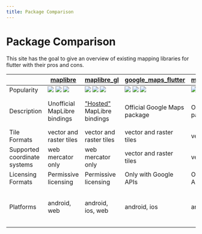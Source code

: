 ```yaml
---
title: Package Comparison
---
```


# Package Comparison

This site has the goal to give an overview of existing mapping libraries for
flutter with their pros and cons.

<table>
<thead>
<tr>
<th></th>
<th><a href="https://pub.dev/packages/maplibre" target="_blank">maplibre</a></th>
<th><a href="https://pub.dev/packages/maplibre_gl" target="_blank">maplibre_gl</a></th>
<th><a href="https://pub.dev/packages/google_maps_flutter" target="_blank">google_maps_flutter</a></th>
<th><a href="https://pub.dev/packages/mapbox_maps_flutter" target="_blank">mapbox_maps_flutter</a></th>
<th><a href="https://pub.dev/packages/flutter_map" target="_blank">flutter_map</a></th>
</tr>
</thead>
<tbody>

<tr>
<td>Popularity</td>
<td>
<img src="https://img.shields.io/pub/likes/maplibre?logo=flutter" />
<img src="https://badgen.net/github/stars/josxha/flutter-maplibre?label=stars&color=green&icon=github" />
<img src="https://img.shields.io/pub/popularity/maplibre" />
</td>
<td>
<img src="https://img.shields.io/pub/likes/maplibre_gl?logo=flutter" />
<img src="https://badgen.net/github/stars/maplibre/flutter-maplibre-gl?label=stars&color=green&icon=github" />
<img src="https://img.shields.io/pub/popularity/maplibre_gl" />
</td>
<td>
<img src="https://img.shields.io/pub/likes/google_maps_flutter?logo=flutter" />
<img src="https://badgen.net/github/stars/flutter/packages?label=stars&color=green&icon=github" />
<img src="https://img.shields.io/pub/popularity/google_maps_flutter" />
</td>
<td>
<img src="https://img.shields.io/pub/likes/mapbox_maps_flutter?logo=flutter" />
<img src="https://badgen.net/github/stars/mapbox/mapbox-maps-flutter?label=stars&color=green&icon=github" />
<img src="https://img.shields.io/pub/popularity/mapbox_maps_flutter" />
</td>
<td>
<img src="https://img.shields.io/pub/likes/flutter_map?logo=flutter" />
<img src="https://badgen.net/github/stars/fleaflet/flutter_map?label=stars&color=green&icon=github" />
<img src="https://img.shields.io/pub/popularity/flutter_map" />
</td>
</tr>

<tr>
<td>Description</td>
<td>Unofficial MapLibre bindings</td>
<td><a href="https://github.com/maplibre/maplibre/blob/main/PROJECT_TIERS.md#hosted-project">"Hosted"</a> MapLibre bindings</td>
<td>Official Google Maps package</td>
<td>Official Mapbox package</td>
<td>Unaffiliated Dart-only mapping solution</td>
</tr>

<tr>
<td>Tile Formats</td>
<td>vector and raster tiles</td>
<td>vector and raster tiles</td>
<td>vector and raster tiles</td>
<td>vector and raster tiles</td>
<td>raster tiles only</td>
</tr>

<tr>
<td>Supported coordinate systems</td>
<td>web mercator only</td>
<td>web mercator only</td>
<td>vector and raster tiles</td>
<td>vector and raster tiles</td>
<td>other CRS supported</td>
</tr>

<tr>
<td>Licensing Formats</td>
<td>Permissive licensing</td>
<td>Permissive licensing</td>
<td>Only with Google APIs</td>
<td>Only with Mapbox APIs</td>
<td>Permissive licensing</td>
</tr>

<tr>
<td>Platforms</td>
<td>android, web</td>
<td>android, ios, web</td>
<td>android, ios</td>
<td>android, ios</td>
<td>android, ios, web, windows, macos, linux</td>
</tr>

</tbody>
</table>
